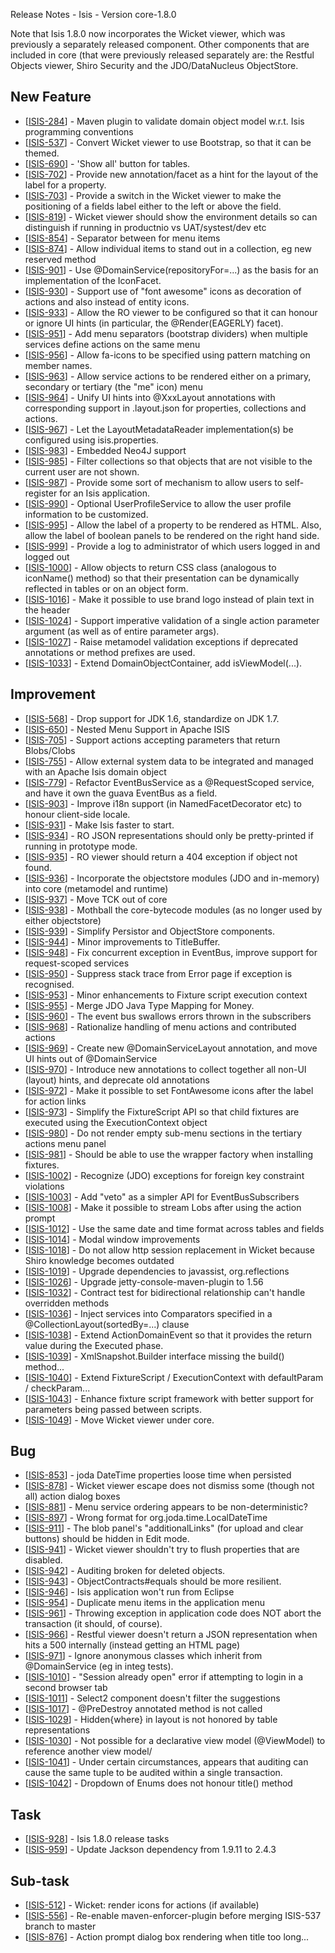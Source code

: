 Release Notes - Isis - Version core-1.8.0

Note that Isis 1.8.0 now incorporates the Wicket viewer, which was previously a separately released component.  Other components that are included in core (that were previously released separately are: the Restful Objects viewer, Shiro Security and the JDO/DataNucleus ObjectStore.

<h2>        New Feature
</h2>
<ul>
<li>[<a href='https://issues.apache.org/jira/browse/ISIS-284'>ISIS-284</a>] -         Maven plugin to validate domain object model w.r.t. Isis programming conventions
</li>
<li>[<a href='https://issues.apache.org/jira/browse/ISIS-537'>ISIS-537</a>] -         Convert Wicket viewer to use Bootstrap, so that it can be themed.
</li>
<li>[<a href='https://issues.apache.org/jira/browse/ISIS-690'>ISIS-690</a>] -         &#39;Show all&#39; button for tables.
</li>
<li>[<a href='https://issues.apache.org/jira/browse/ISIS-702'>ISIS-702</a>] -         Provide new annotation/facet as a hint for the layout of the label for a property.
</li>
<li>[<a href='https://issues.apache.org/jira/browse/ISIS-703'>ISIS-703</a>] -         Provide a switch in the Wicket viewer to make the positioning of a fields label either to the left or above the field.
</li>
<li>[<a href='https://issues.apache.org/jira/browse/ISIS-819'>ISIS-819</a>] -         Wicket viewer should show the environment details so can distinguish if running in productnio vs UAT/systest/dev etc
</li>
<li>[<a href='https://issues.apache.org/jira/browse/ISIS-854'>ISIS-854</a>] -         Separator between for menu items
</li>
<li>[<a href='https://issues.apache.org/jira/browse/ISIS-874'>ISIS-874</a>] -         Allow individual items to stand out in a collection, eg new reserved method
</li>
<li>[<a href='https://issues.apache.org/jira/browse/ISIS-901'>ISIS-901</a>] -         Use @DomainService(repositoryFor=...) as the basis for an implementation of the IconFacet.
</li>
<li>[<a href='https://issues.apache.org/jira/browse/ISIS-930'>ISIS-930</a>] -         Support use of &quot;font awesome&quot; icons as decoration of actions and also instead of entity icons.
</li>
<li>[<a href='https://issues.apache.org/jira/browse/ISIS-933'>ISIS-933</a>] -         Allow the RO viewer to be configured so that it can honour or ignore UI hints (in particular, the @Render(EAGERLY) facet).
</li>
<li>[<a href='https://issues.apache.org/jira/browse/ISIS-951'>ISIS-951</a>] -         Add menu separators (bootstrap dividers) when multiple services define actions on the same menu 
</li>
<li>[<a href='https://issues.apache.org/jira/browse/ISIS-956'>ISIS-956</a>] -         Allow fa-icons to be specified using pattern matching on member names.
</li>
<li>[<a href='https://issues.apache.org/jira/browse/ISIS-963'>ISIS-963</a>] -         Allow service actions to be rendered either on a primary, secondary or tertiary (the &quot;me&quot; icon) menu
</li>
<li>[<a href='https://issues.apache.org/jira/browse/ISIS-964'>ISIS-964</a>] -         Unify UI hints into @XxxLayout annotations with corresponding support in .layout.json for properties, collections and actions.
</li>
<li>[<a href='https://issues.apache.org/jira/browse/ISIS-967'>ISIS-967</a>] -         Let the LayoutMetadataReader implementation(s) be configured using isis.properties.
</li>
<li>[<a href='https://issues.apache.org/jira/browse/ISIS-983'>ISIS-983</a>] -         Embedded Neo4J support
</li>
<li>[<a href='https://issues.apache.org/jira/browse/ISIS-985'>ISIS-985</a>] -         Filter collections so that objects that are not visible to the current user are not shown.
</li>
<li>[<a href='https://issues.apache.org/jira/browse/ISIS-987'>ISIS-987</a>] -         Provide some sort of mechanism to allow users to self-register for an Isis application.
</li>
<li>[<a href='https://issues.apache.org/jira/browse/ISIS-990'>ISIS-990</a>] -         Optional UserProfileService to allow the user profile information to be customized.
</li>
<li>[<a href='https://issues.apache.org/jira/browse/ISIS-995'>ISIS-995</a>] -         Allow the label of a property to be rendered as HTML.  Also, allow the label of boolean panels to be rendered on the right hand side.
</li>
<li>[<a href='https://issues.apache.org/jira/browse/ISIS-999'>ISIS-999</a>] -         Provide a log to administrator of which users logged in and logged out
</li>
<li>[<a href='https://issues.apache.org/jira/browse/ISIS-1000'>ISIS-1000</a>] -         Allow objects to return CSS  class (analogous to iconName() method) so that their presentation can be dynamically reflected in tables or on an object form.
</li>
<li>[<a href='https://issues.apache.org/jira/browse/ISIS-1016'>ISIS-1016</a>] -         Make it possible to use brand logo instead of plain text in the header
</li>
<li>[<a href='https://issues.apache.org/jira/browse/ISIS-1024'>ISIS-1024</a>] -         Support imperative validation of a single action parameter argument (as well as of entire parameter args).
</li>
<li>[<a href='https://issues.apache.org/jira/browse/ISIS-1027'>ISIS-1027</a>] -         Raise metamodel validation exceptions if deprecated annotations or method prefixes are used.
</li>
<li>[<a href='https://issues.apache.org/jira/browse/ISIS-1033'>ISIS-1033</a>] -         Extend DomainObjectContainer, add isViewModel(...).
</li>
</ul>
    
<h2>        Improvement
</h2>
<ul>
<li>[<a href='https://issues.apache.org/jira/browse/ISIS-568'>ISIS-568</a>] -         Drop support for JDK 1.6, standardize on JDK 1.7.
</li>
<li>[<a href='https://issues.apache.org/jira/browse/ISIS-650'>ISIS-650</a>] -         Nested Menu Support in Apache ISIS
</li>
<li>[<a href='https://issues.apache.org/jira/browse/ISIS-705'>ISIS-705</a>] -         Support actions accepting parameters that return Blobs/Clobs
</li>
<li>[<a href='https://issues.apache.org/jira/browse/ISIS-755'>ISIS-755</a>] -         Allow external system data to be integrated and managed with an Apache Isis domain object 
</li>
<li>[<a href='https://issues.apache.org/jira/browse/ISIS-779'>ISIS-779</a>] -         Refactor EventBusService as a @RequestScoped service, and have it own the guava EventBus as a field.
</li>
<li>[<a href='https://issues.apache.org/jira/browse/ISIS-903'>ISIS-903</a>] -         Improve i18n support (in NamedFacetDecorator etc) to honour client-side locale.
</li>
<li>[<a href='https://issues.apache.org/jira/browse/ISIS-931'>ISIS-931</a>] -         Make Isis faster to start.
</li>
<li>[<a href='https://issues.apache.org/jira/browse/ISIS-934'>ISIS-934</a>] -         RO JSON representations should only be pretty-printed if running in prototype mode.
</li>
<li>[<a href='https://issues.apache.org/jira/browse/ISIS-935'>ISIS-935</a>] -         RO viewer should return a 404 exception if object not found.
</li>
<li>[<a href='https://issues.apache.org/jira/browse/ISIS-936'>ISIS-936</a>] -         Incorporate the objectstore modules (JDO and in-memory) into core (metamodel and runtime)
</li>
<li>[<a href='https://issues.apache.org/jira/browse/ISIS-937'>ISIS-937</a>] -         Move TCK out of core
</li>
<li>[<a href='https://issues.apache.org/jira/browse/ISIS-938'>ISIS-938</a>] -         Mothball the core-bytecode modules (as no longer used by either objectstore)
</li>
<li>[<a href='https://issues.apache.org/jira/browse/ISIS-939'>ISIS-939</a>] -         Simplify Persistor and ObjectStore components.
</li>
<li>[<a href='https://issues.apache.org/jira/browse/ISIS-944'>ISIS-944</a>] -         Minor improvements to TitleBuffer.
</li>
<li>[<a href='https://issues.apache.org/jira/browse/ISIS-948'>ISIS-948</a>] -         Fix concurrent exception in EventBus, improve support for request-scoped services
</li>
<li>[<a href='https://issues.apache.org/jira/browse/ISIS-950'>ISIS-950</a>] -         Suppress stack trace from Error page if exception is recognised.
</li>
<li>[<a href='https://issues.apache.org/jira/browse/ISIS-953'>ISIS-953</a>] -         Minor enhancements to Fixture script execution context
</li>
<li>[<a href='https://issues.apache.org/jira/browse/ISIS-955'>ISIS-955</a>] -         Merge JDO Java Type Mapping for Money.
</li>
<li>[<a href='https://issues.apache.org/jira/browse/ISIS-960'>ISIS-960</a>] -         The event bus swallows errors thrown in the subscribers
</li>
<li>[<a href='https://issues.apache.org/jira/browse/ISIS-968'>ISIS-968</a>] -         Rationalize handling of menu actions and contributed actions
</li>
<li>[<a href='https://issues.apache.org/jira/browse/ISIS-969'>ISIS-969</a>] -         Create new @DomainServiceLayout annotation, and move UI hints out of @DomainService
</li>
<li>[<a href='https://issues.apache.org/jira/browse/ISIS-970'>ISIS-970</a>] -         Introduce new annotations to collect together all non-UI (layout) hints, and deprecate old annotations
</li>
<li>[<a href='https://issues.apache.org/jira/browse/ISIS-972'>ISIS-972</a>] -         Make it possible to set FontAwesome icons after the label for action links
</li>
<li>[<a href='https://issues.apache.org/jira/browse/ISIS-973'>ISIS-973</a>] -         Simplify the FixtureScript API so that child fixtures are executed using the ExecutionContext object
</li>
<li>[<a href='https://issues.apache.org/jira/browse/ISIS-980'>ISIS-980</a>] -         Do not render empty sub-menu sections in the tertiary actions menu panel 
</li>
<li>[<a href='https://issues.apache.org/jira/browse/ISIS-981'>ISIS-981</a>] -         Should be able to use the wrapper factory when installing fixtures.
</li>
<li>[<a href='https://issues.apache.org/jira/browse/ISIS-1002'>ISIS-1002</a>] -         Recognize (JDO) exceptions for foreign key constraint violations
</li>
<li>[<a href='https://issues.apache.org/jira/browse/ISIS-1003'>ISIS-1003</a>] -         Add &quot;veto&quot; as a simpler API for EventBusSubscribers
</li>
<li>[<a href='https://issues.apache.org/jira/browse/ISIS-1008'>ISIS-1008</a>] -         Make it possible to stream Lobs after using the action prompt
</li>
<li>[<a href='https://issues.apache.org/jira/browse/ISIS-1012'>ISIS-1012</a>] -         Use the same date and time format across tables and fields
</li>
<li>[<a href='https://issues.apache.org/jira/browse/ISIS-1014'>ISIS-1014</a>] -         Modal window improvements
</li>
<li>[<a href='https://issues.apache.org/jira/browse/ISIS-1018'>ISIS-1018</a>] -         Do not allow http session replacement in Wicket because Shiro knowledge becomes outdated
</li>
<li>[<a href='https://issues.apache.org/jira/browse/ISIS-1019'>ISIS-1019</a>] -         Upgrade dependencies to javassist, org.reflections
</li>
<li>[<a href='https://issues.apache.org/jira/browse/ISIS-1026'>ISIS-1026</a>] -         Upgrade jetty-console-maven-plugin to 1.56
</li>
<li>[<a href='https://issues.apache.org/jira/browse/ISIS-1032'>ISIS-1032</a>] -         Contract test for bidirectional relationship can&#39;t handle overridden methods
</li>
<li>[<a href='https://issues.apache.org/jira/browse/ISIS-1036'>ISIS-1036</a>] -         Inject services into Comparators specified in a @CollectionLayout(sortedBy=...) clause
</li>
<li>[<a href='https://issues.apache.org/jira/browse/ISIS-1038'>ISIS-1038</a>] -         Extend ActionDomainEvent so that it provides the return value during the Executed phase.
</li>
<li>[<a href='https://issues.apache.org/jira/browse/ISIS-1039'>ISIS-1039</a>] -         XmlSnapshot.Builder interface missing the build() method...
</li>
<li>[<a href='https://issues.apache.org/jira/browse/ISIS-1040'>ISIS-1040</a>] -         Extend FixtureScript / ExecutionContext with defaultParam / checkParam...
</li>
<li>[<a href='https://issues.apache.org/jira/browse/ISIS-1043'>ISIS-1043</a>] -         Enhance fixture script framework with better support for parameters being passed between scripts.
</li>
<li>[<a href='https://issues.apache.org/jira/browse/ISIS-1049'>ISIS-1049</a>] -         Move Wicket viewer under core.
</li>
</ul>
    
                                
<h2>        Bug
</h2>
<ul>
<li>[<a href='https://issues.apache.org/jira/browse/ISIS-853'>ISIS-853</a>] -         joda DateTime properties loose time when persisted
</li>
<li>[<a href='https://issues.apache.org/jira/browse/ISIS-878'>ISIS-878</a>] -         Wicket viewer escape does not dismiss some (though not all) action dialog boxes
</li>
<li>[<a href='https://issues.apache.org/jira/browse/ISIS-881'>ISIS-881</a>] -         Menu service ordering appears to be non-deterministic?
</li>
<li>[<a href='https://issues.apache.org/jira/browse/ISIS-897'>ISIS-897</a>] -         Wrong format for org.joda.time.LocalDateTime
</li>
<li>[<a href='https://issues.apache.org/jira/browse/ISIS-911'>ISIS-911</a>] -         The blob panel&#39;s &quot;additionalLinks&quot; (for upload and clear buttons) should be hidden in Edit mode.
</li>
<li>[<a href='https://issues.apache.org/jira/browse/ISIS-941'>ISIS-941</a>] -         Wicket viewer shouldn&#39;t try to flush properties that are disabled.
</li>
<li>[<a href='https://issues.apache.org/jira/browse/ISIS-942'>ISIS-942</a>] -         Auditing broken for deleted objects.
</li>
<li>[<a href='https://issues.apache.org/jira/browse/ISIS-943'>ISIS-943</a>] -         ObjectContracts#equals should be more resilient.
</li>
<li>[<a href='https://issues.apache.org/jira/browse/ISIS-946'>ISIS-946</a>] -         Isis application won&#39;t run from Eclipse
</li>
<li>[<a href='https://issues.apache.org/jira/browse/ISIS-954'>ISIS-954</a>] -         Duplicate menu items in the application menu
</li>
<li>[<a href='https://issues.apache.org/jira/browse/ISIS-961'>ISIS-961</a>] -         Throwing exception in application code does NOT abort the transaction (it should, of course).
</li>
<li>[<a href='https://issues.apache.org/jira/browse/ISIS-966'>ISIS-966</a>] -         Restful viewer doesn&#39;t return a JSON representation when hits a 500 internally (instead getting an HTML page)
</li>
<li>[<a href='https://issues.apache.org/jira/browse/ISIS-971'>ISIS-971</a>] -         Ignore anonymous classes which inherit from @DomainService (eg in integ tests).
</li>
<li>[<a href='https://issues.apache.org/jira/browse/ISIS-1010'>ISIS-1010</a>] -         &quot;Session already open&quot; error if attempting to login in a second browser tab
</li>
<li>[<a href='https://issues.apache.org/jira/browse/ISIS-1011'>ISIS-1011</a>] -         Select2 component doesn&#39;t filter the suggestions
</li>
<li>[<a href='https://issues.apache.org/jira/browse/ISIS-1017'>ISIS-1017</a>] -         @PreDestroy annotated method is not called
</li>
<li>[<a href='https://issues.apache.org/jira/browse/ISIS-1029'>ISIS-1029</a>] -         Hidden{where} in layout is not honored by table representations
</li>
<li>[<a href='https://issues.apache.org/jira/browse/ISIS-1030'>ISIS-1030</a>] -         Not possible for a declarative view model (@ViewModel) to reference another view model/
</li>
<li>[<a href='https://issues.apache.org/jira/browse/ISIS-1041'>ISIS-1041</a>] -         Under certain circumstances, appears that auditing can cause the same tuple to be audited within a single transaction.
</li>
<li>[<a href='https://issues.apache.org/jira/browse/ISIS-1042'>ISIS-1042</a>] -         Dropdown of Enums does not honour title() method
</li>
</ul>
                
<h2>        Task
</h2>
<ul>
<li>[<a href='https://issues.apache.org/jira/browse/ISIS-928'>ISIS-928</a>] -         Isis 1.8.0 release tasks
</li>
<li>[<a href='https://issues.apache.org/jira/browse/ISIS-959'>ISIS-959</a>] -         Update Jackson dependency from 1.9.11 to 2.4.3
</li>
</ul>
                
<h2>        Sub-task
</h2>
<ul>
<li>[<a href='https://issues.apache.org/jira/browse/ISIS-512'>ISIS-512</a>] -         Wicket: render icons for actions (if available)
</li>
<li>[<a href='https://issues.apache.org/jira/browse/ISIS-556'>ISIS-556</a>] -         Re-enable maven-enforcer-plugin before merging ISIS-537 branch to master
</li>
<li>[<a href='https://issues.apache.org/jira/browse/ISIS-876'>ISIS-876</a>] -         Action prompt dialog box rendering when title too long...
</li>
</ul>
            
